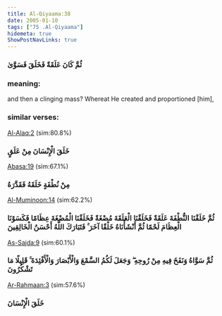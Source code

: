 ```yaml
---
title: Al-Qiyaama:38
date: 2005-01-10
tags: ["75 .Al-Qiyaama"]
hidemeta: true 
ShowPostNavLinks: true 
---
```

### ثُمَّ كَانَ عَلَقَةً فَخَلَقَ فَسَوَّىٰ
### meaning: 
and then a clinging mass? Whereat He created and proportioned [him],
### similar verses: 

[Al-Alaq:2](/96/2) (sim:80.8%)

### خَلَقَ الْإِنْسَانَ مِنْ عَلَقٍ

[Abasa:19](/80/19) (sim:67.1%)

### مِنْ نُطْفَةٍ خَلَقَهُ فَقَدَّرَهُ

[Al-Muminoon:14](/23/14) (sim:62.2%)

### ثُمَّ خَلَقْنَا النُّطْفَةَ عَلَقَةً فَخَلَقْنَا الْعَلَقَةَ مُضْغَةً فَخَلَقْنَا الْمُضْغَةَ عِظَامًا فَكَسَوْنَا الْعِظَامَ لَحْمًا ثُمَّ أَنْشَأْنَاهُ خَلْقًا آخَرَ ۚ فَتَبَارَكَ اللَّهُ أَحْسَنُ الْخَالِقِينَ

[As-Sajda:9](/32/9) (sim:60.1%)

### ثُمَّ سَوَّاهُ وَنَفَخَ فِيهِ مِنْ رُوحِهِ ۖ وَجَعَلَ لَكُمُ السَّمْعَ وَالْأَبْصَارَ وَالْأَفْئِدَةَ ۚ قَلِيلًا مَا تَشْكُرُونَ

[Ar-Rahmaan:3](/55/3) (sim:57.6%)

### خَلَقَ الْإِنْسَانَ
